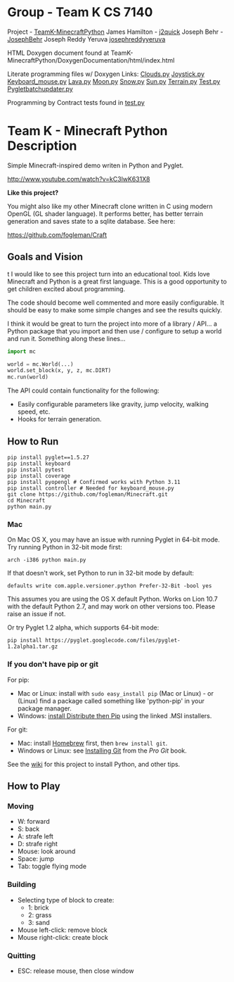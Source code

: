 # Group - Team K CS 7140
Project - [TeamK-MinecraftPython](https://github.com/WSUCEG-7140/TeamK-MinecraftPython)
James Hamilton - [j2quick](https://github.com/j2quik)
Joseph Behr - [JosephBehr](https://github.com/JosephBehr)
Joseph Reddy Yeruva [josephreddyyeruva](https://github.com/josephreddyyeruva)

HTML Doxygen document found at TeamK-MinecraftPython/DoxygenDocumentation/html/index.html 

Literate programming files w/ Doxygen Links:
[Clouds.py](../../clouds.py)
[Joystick.py](../../Joystick.py)
[Keyboard_mouse.py](../../Keyboard_mouse.py)
[Lava.py](/Lava.py)
[Moon.py](../../moon.py)
[Snow.py](../../Snow.py)
[Sun.py](../../sun.py)
[Terrain.py](../../Terrain.py)
[Test.py](../../test.py)
[Pygletbatchupdater.py](../../Pygletbatchupdater.py)

Programming by Contract tests found in [test.py](../../test.py)

# Team K - Minecraft Python Description

Simple Minecraft-inspired demo writen in Python and Pyglet.

http://www.youtube.com/watch?v=kC3lwK631X8

**Like this project?**

You might also like my other Minecraft clone written in C using modern OpenGL (GL shader language). It performs better, has better terrain generation and saves state to a sqlite database. See here:

https://github.com/fogleman/Craft

## Goals and Vision
t
I would like to see this project turn into an educational tool. Kids love Minecraft and Python is a great first language.
This is a good opportunity to get children excited about programming.

The code should become well commented and more easily configurable. It should be easy to make some simple changes
and see the results quickly.

I think it would be great to turn the project into more of a library / API... a Python package that you import and then
use / configure to setup a world and run it. Something along these lines...


```python
import mc

world = mc.World(...)
world.set_block(x, y, z, mc.DIRT)
mc.run(world)
```

The API could contain functionality for the following:

- Easily configurable parameters like gravity, jump velocity, walking speed, etc.
- Hooks for terrain generation.

## How to Run

```shell
pip install pyglet==1.5.27
pip install keyboard
pip install pytest
pip install coverage
pip install pyopengl # Confirmed works with Python 3.11
pip install controller # Needed for keyboard_mouse.py
git clone https://github.com/fogleman/Minecraft.git
cd Minecraft
python main.py
```

### Mac

On Mac OS X, you may have an issue with running Pyglet in 64-bit mode. Try running Python in 32-bit mode first:

```shell
arch -i386 python main.py
```

If that doesn't work, set Python to run in 32-bit mode by default:

```shell
defaults write com.apple.versioner.python Prefer-32-Bit -bool yes 
```

This assumes you are using the OS X default Python.  Works on Lion 10.7 with the default Python 2.7, and may work on other versions too.  Please raise an issue if not.
    
Or try Pyglet 1.2 alpha, which supports 64-bit mode:  

```shell
pip install https://pyglet.googlecode.com/files/pyglet-1.2alpha1.tar.gz 
```

### If you don't have pip or git

For pip:

- Mac or Linux: install with `sudo easy_install pip` (Mac or Linux) - or (Linux) find a package called something like 'python-pip' in your package manager.
- Windows: [install Distribute then Pip](http://stackoverflow.com/a/12476379/992887) using the linked .MSI installers.

For git:

- Mac: install [Homebrew](http://mxcl.github.com/homebrew/) first, then `brew install git`.
- Windows or Linux: see [Installing Git](http://git-scm.com/book/en/Getting-Started-Installing-Git) from the _Pro Git_ book.

See the [wiki](https://github.com/fogleman/Minecraft/wiki) for this project to install Python, and other tips.

## How to Play

### Moving

- W: forward
- S: back
- A: strafe left
- D: strafe right
- Mouse: look around
- Space: jump
- Tab: toggle flying mode

### Building

- Selecting type of block to create:
    - 1: brick
    - 2: grass
    - 3: sand
- Mouse left-click: remove block
- Mouse right-click: create block

### Quitting

- ESC: release mouse, then close window
